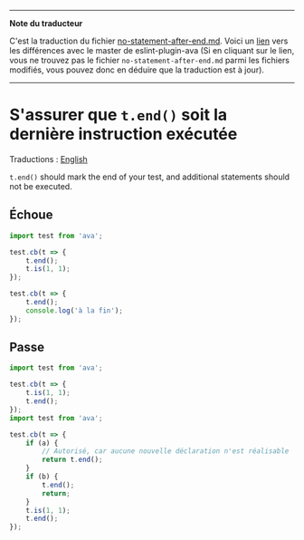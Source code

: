 ___
**Note du traducteur**

C'est la traduction du fichier [no-statement-after-end.md](https://github.com/avajs/eslint-plugin-ava/blob/master/docs/rules/no-statement-after-end.md). Voici un [lien](https://github.com/avajs/eslint-plugin-ava/compare/216cd688cded0f2b79f3f652dc2eb43353f08fc4...master#diff-022e4562e2cef684c01e72e8a54af79f) vers les différences avec le master de eslint-plugin-ava (Si en cliquant sur le lien, vous ne trouvez pas le fichier `no-statement-after-end.md` parmi les fichiers modifiés, vous pouvez donc en déduire que la traduction est à jour).
___
# S'assurer que `t.end()` soit la dernière instruction exécutée

Traductions : [English](https://github.com/avajs/eslint-plugin-ava/blob/master/docs/rules/no-statement-after-end.md)

`t.end()` should mark the end of your test, and additional statements should not be executed.

## Échoue

```js
import test from 'ava';

test.cb(t => {
	t.end();
	t.is(1, 1);
});

test.cb(t => {
	t.end();
	console.log('à la fin');
});
```


## Passe

```js
import test from 'ava';

test.cb(t => {
	t.is(1, 1);
	t.end();
});
import test from 'ava';

test.cb(t => {
	if (a) {
		// Autorisé, car aucune nouvelle déclaration n'est réalisable
		return t.end();
	}
	if (b) {
		t.end();
		return;
	}
	t.is(1, 1);
	t.end();
});

```
